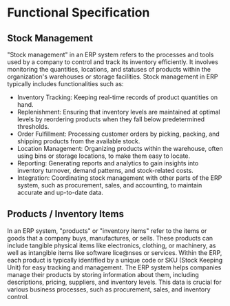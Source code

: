 # Functional Specification

## Stock Management
"Stock management" in an ERP system refers to the processes and tools used by a company to control and track its inventory efficiently. It involves monitoring the quantities, locations, and statuses of products within the organization's warehouses or storage facilities. Stock management in ERP typically includes functionalities such as:
* Inventory Tracking: Keeping real-time records of product quantities on hand.
* Replenishment: Ensuring that inventory levels are maintained at optimal levels by reordering products when they fall below predetermined thresholds.
* Order Fulfillment: Processing customer orders by picking, packing, and shipping products from the available stock.
* Location Management: Organizing products within the warehouse, often using bins or storage locations, to make them easy to locate.
* Reporting: Generating reports and analytics to gain insights into inventory turnover, demand patterns, and stock-related costs.
* Integration: Coordinating stock management with other parts of the ERP system, such as procurement, sales, and accounting, to maintain accurate and up-to-date data.

## Products / Inventory Items
In an ERP system, "products" or "inventory items" refer to the items or goods that a company buys, manufactures, or sells. These products can include tangible physical items like electronics, clothing, or machinery, as well as intangible items like software lice@nses or services. Within the ERP, each product is typically identified by a unique code or SKU (Stock Keeping Unit) for easy tracking and management. The ERP system helps companies manage their products by storing information about them, including descriptions, pricing, suppliers, and inventory levels. This data is crucial for various business processes, such as procurement, sales, and inventory control.


